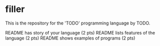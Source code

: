 # filler
This is the repository for the 'TODO' programming language by TODO.


README has story of your language (2 pts)
README lists features of the language (2 pts)
README shows examples of programs (2 pts)

